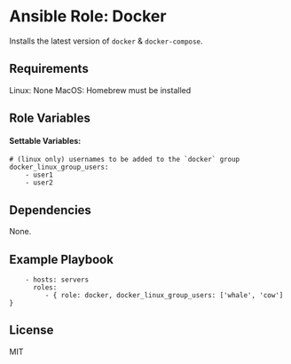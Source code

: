 # Ansible Role: Docker

Installs the latest version of `docker` & `docker-compose`.

## Requirements

Linux: None
MacOS: Homebrew must be installed

## Role Variables

#### Settable Variables:
```
# (linux only) usernames to be added to the `docker` group
docker_linux_group_users:
    - user1
    - user2
```

## Dependencies

None.

## Example Playbook
```
    - hosts: servers
      roles:
         - { role: docker, docker_linux_group_users: ['whale', 'cow'] }
```

## License

MIT

